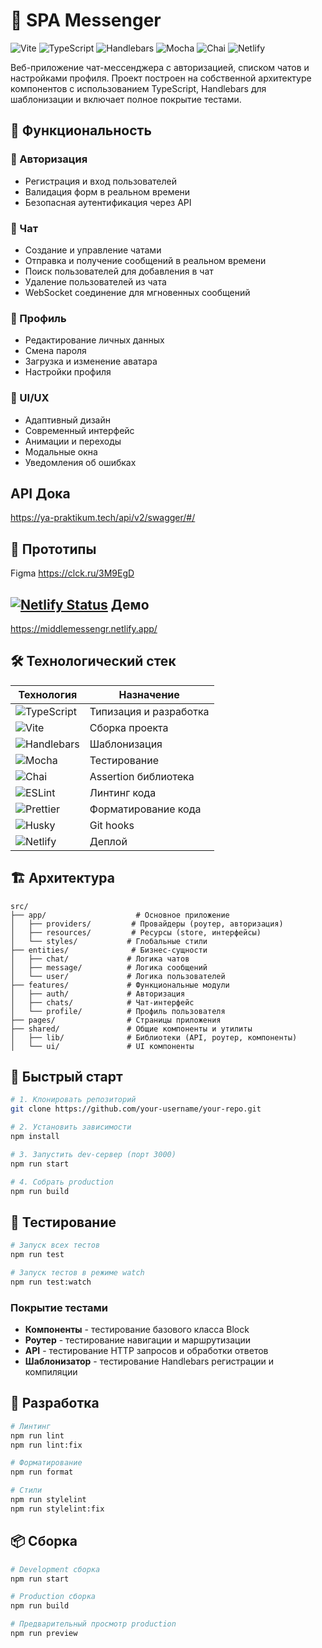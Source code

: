 # 💬 SPA Messenger

![Vite](https://img.shields.io/badge/vite-%23646CFF.svg?style=flat-square&logo=vite&logoColor=white)
![TypeScript](https://img.shields.io/badge/TypeScript-007ACC?style=flat-square&logo=typescript&logoColor=white)
![Handlebars](https://img.shields.io/badge/Handlebars.js-f0772b?style=flat-square&logo=handlebarsdotjs&logoColor=black)
![Mocha](https://img.shields.io/badge/Mocha-8D6748?style=flat-square&logo=mocha&logoColor=white)
![Chai](https://img.shields.io/badge/Chai-A30701?style=flat-square&logo=chai&logoColor=white)
![Netlify](https://img.shields.io/badge/netlify-%23000000.svg?style=flat-square&logo=netlify&logoColor=#00C7B7)

Веб-приложение чат-мессенджера с авторизацией, списком чатов и настройками профиля. Проект построен на собственной архитектуре компонентов с использованием TypeScript, Handlebars для шаблонизации и включает полное покрытие тестами.

## 🎯 Функциональность

### 🔐 Авторизация
- Регистрация и вход пользователей
- Валидация форм в реальном времени
- Безопасная аутентификация через API

### 💬 Чат
- Создание и управление чатами
- Отправка и получение сообщений в реальном времени
- Поиск пользователей для добавления в чат
- Удаление пользователей из чата
- WebSocket соединение для мгновенных сообщений

### 👤 Профиль
- Редактирование личных данных
- Смена пароля
- Загрузка и изменение аватара
- Настройки профиля

### 🎨 UI/UX
- Адаптивный дизайн
- Современный интерфейс
- Анимации и переходы
- Модальные окна
- Уведомления об ошибках

## API Дока

https://ya-praktikum.tech/api/v2/swagger/#/

## 🎨 Прототипы

Figma https://clck.ru/3M9EgD

## [![Netlify Status](https://api.netlify.com/api/v1/badges/a5d0a67f-4258-48f2-b1fe-f2e80cf43b13/deploy-status)](https://app.netlify.com/projects/middlemessengr/deploys) Демо

https://middlemessengr.netlify.app/

## 🛠 Технологический стек

| Технология                                                                                                              | Назначение                    |
| ----------------------------------------------------------------------------------------------------------------------- | ----------------------------- |
| ![TypeScript](https://img.shields.io/badge/TypeScript-007ACC?style=flat-square&logo=typescript&logoColor=white)         | Типизация и разработка        |
| ![Vite](https://img.shields.io/badge/vite-%23646CFF.svg?style=flat-square&logo=vite&logoColor=white)                    | Сборка проекта               |
| ![Handlebars](https://img.shields.io/badge/Handlebars.js-f0772b?style=flat-square&logo=handlebarsdotjs&logoColor=black) | Шаблонизация                 |
| ![Mocha](https://img.shields.io/badge/Mocha-8D6748?style=flat-square&logo=mocha&logoColor=white)                        | Тестирование                 |
| ![Chai](https://img.shields.io/badge/Chai-A30701?style=flat-square&logo=chai&logoColor=white)                           | Assertion библиотека         |
| ![ESLint](https://img.shields.io/badge/ESLint-4B32C3?style=flat-square&logo=eslint&logoColor=white)                     | Линтинг кода                 |
| ![Prettier](https://img.shields.io/badge/Prettier-F7B93E?style=flat-square&logo=prettier&logoColor=black)               | Форматирование кода          |
| ![Husky](https://img.shields.io/badge/Husky-000000?style=flat-square&logo=husky&logoColor=white)                       | Git hooks                    |
| ![Netlify](https://img.shields.io/badge/netlify-%23000000.svg?style=flat-square&logo=netlify&logoColor=#00C7B7)         | Деплой                       |

## 🏗 Архитектура

```
src/
├── app/                    # Основное приложение
│   ├── providers/         # Провайдеры (роутер, авторизация)
│   ├── resources/         # Ресурсы (store, интерфейсы)
│   └── styles/           # Глобальные стили
├── entities/              # Бизнес-сущности
│   ├── chat/             # Логика чатов
│   ├── message/          # Логика сообщений
│   └── user/             # Логика пользователей
├── features/             # Функциональные модули
│   ├── auth/             # Авторизация
│   ├── chats/            # Чат-интерфейс
│   └── profile/          # Профиль пользователя
├── pages/                # Страницы приложения
├── shared/               # Общие компоненты и утилиты
│   ├── lib/              # Библиотеки (API, роутер, компоненты)
│   └── ui/               # UI компоненты
```

## 🚀 Быстрый старт

```bash
# 1. Клонировать репозиторий
git clone https://github.com/your-username/your-repo.git

# 2. Установить зависимости
npm install

# 3. Запустить dev-сервер (порт 3000)
npm run start

# 4. Собрать production
npm run build
```

## 🧪 Тестирование

```bash
# Запуск всех тестов
npm run test

# Запуск тестов в режиме watch
npm run test:watch
```

### Покрытие тестами

- **Компоненты** - тестирование базового класса Block
- **Роутер** - тестирование навигации и маршрутизации
- **API** - тестирование HTTP запросов и обработки ответов
- **Шаблонизатор** - тестирование Handlebars регистрации и компиляции

## 🔧 Разработка

```bash
# Линтинг
npm run lint
npm run lint:fix

# Форматирование
npm run format

# Стили
npm run stylelint
npm run stylelint:fix
```

## 📦 Сборка

```bash
# Development сборка
npm run start

# Production сборка
npm run build

# Предварительный просмотр production
npm run preview
```
